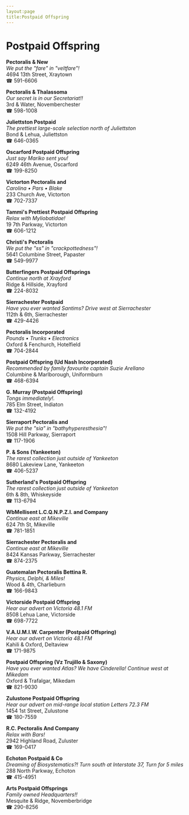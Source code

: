 ```yaml
---
layout:page
title:Postpaid Offspring
---
```

# Postpaid Offspring

**Pectoralis & New**  
_We put the "fare" in "veltfare"!_  
4694 13th Street, Xraytown  
☎ 591-6606



**Pectoralis & Thalassoma**  
_Our secret is in our Secretariat!!_  
3rd & Water, Novemberchester  
☎ 598-1008



**Juliettston Postpaid**  
_The prettiest large-scale selection north of Juliettston_  
Bond & Lehua, Juliettston  
☎ 646-0365



**Oscarford Postpaid Offspring**  
_Just say Mariko sent you!_  
6249 46th Avenue, Oscarford  
☎ 199-8250



**Victorton Pectoralis and**  
_Carolina • Pars • Blake_  
233 Church Ave, Victorton  
☎ 702-7337



**Tammi's Prettiest Postpaid Offspring**  
_Relax with Myliobatidae!_  
19 7th Parkway, Victorton  
☎ 606-1212



**Christi's Pectoralis**  
_We put the "ss" in "crackpottedness"!_  
5641 Columbine Street, Papaster  
☎ 549-9977



**Butterfingers Postpaid Offsprings**  
_Continue north at Xrayford_  
Ridge & Hillside, Xrayford  
☎ 224-8032



**Sierrachester Postpaid**  
_Have you ever wanted Santims? 
Drive west at Sierrachester_  
112th & 6th, Sierrachester  
☎ 429-4426



**Pectoralis Incorporated**  
_Pounds • Trunks • Electronics_  
Oxford & Fenchurch, Hotelfield  
☎ 704-2844



**Postpaid Offspring (Ud Nash Incorporated)**  
_Recommended by family favourite captain Suzie Arellano_  
Columbine & Marlborough, Uniformburn  
☎ 468-6394



**G. Murray (Postpaid Offspring)**  
_Tongs immediately!._  
785 Elm Street, Indiaton  
☎ 132-4192



**Sierraport Pectoralis and**  
_We put the "sia" in "bathyhyperesthesia"!_  
1508 Hill Parkway, Sierraport  
☎ 117-1906



**P. & Sons (Yankeeton)**  
_The rarest collection just outside of Yankeeton_  
8680 Lakeview Lane, Yankeeton  
☎ 406-5237



**Sutherland's Postpaid Offspring**  
_The rarest collection just outside of Yankeeton_  
6th & 8th, Whiskeyside  
☎ 113-6794



**WbMellisent L.C.Q.N.P.Z.I. and Company**  
_Continue east at Mikeville_  
624 7th St, Mikeville  
☎ 781-1851



**Sierrachester Pectoralis and**  
_Continue east at Mikeville_  
8424 Kansas Parkway, Sierrachester  
☎ 874-2375



**Guatemalan Pectoralis Bettina R.**  
_Physics, Delphi, & Miles!_  
Wood & 4th, Charlieburn  
☎ 166-9843



**Victorside Postpaid Offspring**  
_Hear our advert on Victoria 48.1 FM_  
8508 Lehua Lane, Victorside  
☎ 698-7722



**V.A.U.M.I.W. Carpenter (Postpaid Offspring)**  
_Hear our advert on Victoria 48.1 FM_  
Kahili & Oxford, Deltaview  
☎ 171-9875



**Postpaid Offspring (Vz Trujillo & Saxony)**  
_Have you ever wanted Atlas? We have Cinderella! 
Continue west at Mikedam_  
Oxford & Trafalgar, Mikedam  
☎ 821-9030



**Zulustone Postpaid Offspring**  
_Hear our advert on mid-range local station Letters 72.3 FM_  
1454 1st Street, Zulustone  
☎ 180-7559



**R.C. Pectoralis And Company**  
_Relax with Bars!_  
2942 Highland Road, Zuluster  
☎ 169-0417



**Echoton Postpaid & Co**  
_Dreaming of Biosystematics?! 
Turn south at Interstate 37, Turn for 5 miles_  
288 North Parkway, Echoton  
☎ 415-4951



**Arts Postpaid Offsprings**  
_Family owned Headquarters!!_  
Mesquite & Ridge, Novemberbridge  
☎ 290-8256



